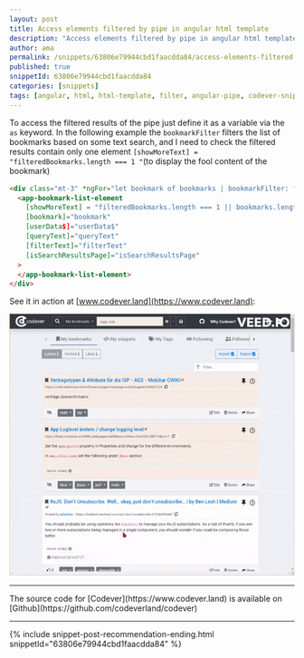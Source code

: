 ```yaml
---
layout: post
title: Access elements filtered by pipe in angular html template
description: "Access elements filtered by pipe in angular html template code snippet"
author: ama
permalink: /snippets/63806e79944cbd1faacdda84/access-elements-filtered-by-pipe-in-angular-html-template
published: true
snippetId: 63806e79944cbd1faacdda84
categories: [snippets]
tags: [angular, html, html-template, filter, angular-pipe, codever-snippets]
---
```


To access the filtered results of the pipe just define it as a variable via the `as` keyword.
In the following example the `bookmarkFilter` filters the list of bookmarks based on some text search,
and I need to check the filtered results contain only one element `[showMoreText] = "filteredBookmarks.length === 1 "`(to display the fool content of the bookmark)

```html
<div class="mt-3" *ngFor="let bookmark of bookmarks | bookmarkFilter: filterText as filteredBookmarks">
  <app-bookmark-list-element
    [showMoreText] = "filteredBookmarks.length === 1 || bookmarks.length === 1"
    [bookmark]="bookmark"
    [userData$]="userData$"
    [queryText]="queryText"
    [filterText]="filterText"
    [isSearchResultsPage]="isSearchResultsPage"
  >
  </app-bookmark-list-element>
</div>
```

See it in action at [www.codever.land](https://www.codever.land):

![Copy-to-clipboard-demo](/images/posts/2022-11-25-get-filtered-results-from-angular-pipe/filter-bookmarks-results-expanding.gif)

<hr>
The source code for [Codever](https://www.codever.land) is available on [Github](https://github.com/codeverland/codever)

<hr/>


 {% include snippet-post-recommendation-ending.html snippetId="63806e79944cbd1faacdda84" %}
